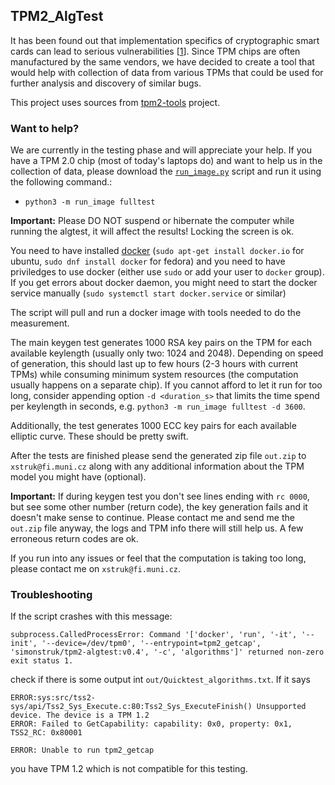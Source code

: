 ## TPM2_AlgTest

It has been found out that implementation specifics of cryptographic smart cards can lead to serious vulnerabilities [[1](https://en.wikipedia.org/wiki/ROCA_vulnerability)]. Since TPM chips are often manufactured by the same vendors, we have decided to create a tool that would help with collection of data from various TPMs that could be used for further analysis and discovery of similar bugs.

This project uses sources from [tpm2-tools](https://github.com/tpm2-software/tpm2-tools) project.

### Want to help?
We are currently in the testing phase and will appreciate your help. If you have a TPM 2.0 chip (most of today's laptops do) and want to help us in the collection of data, please download the [`run_image.py`](https://github.com/simon-struk/tpm2-algtest/releases/download/run_script/run_image.py) script and run it using the following command.:
* `python3 -m run_image fulltest`

**Important:** Please DO NOT suspend or hibernate the computer while running the algtest, it will affect the results! Locking the screen is ok.

You need to have installed [docker](https://www.docker.com/) (`sudo apt-get install docker.io` for ubuntu, `sudo dnf install docker` for fedora) and you need to have priviledges to use docker (either use `sudo` or add your user to `docker` group). If you get errors about docker daemon, you might need to start the docker service manually (`sudo systemctl start docker.service` or similar)
 
The script will pull and run a docker image with tools needed to do the measurement.

The main keygen test generates 1000 RSA key pairs on the TPM for each available keylength (usually only two: 1024 and 2048). Depending on speed of generation, this should last up to few hours (2-3 hours with current TPMs) while consuming minimum system resources (the computation usually happens on a separate chip). If you cannot afford to let it run for too long, consider appending option `-d <duration_s>` that limits the time spend per keylength in seconds, e.g. `python3 -m run_image fulltest -d 3600`.

Additionally, the test generates 1000 ECC key pairs for each available elliptic curve. These should be pretty swift.

After the tests are finished please send the generated zip file `out.zip` to `xstruk@fi.muni.cz` along with any additional information about the TPM model you might have (optional).

**Important:** If during keygen test you don't see lines ending with `rc 0000`, but see some other number (return code), the key generation fails and it doesn't make sense to continue. Please contact me and send me the `out.zip` file anyway, the logs and TPM info there will still help us. A few erroneous return codes are ok.

If you run into any issues or feel that the computation is taking too long, please contact me on `xstruk@fi.muni.cz`.

### Troubleshooting
If the script crashes with this message:
```
subprocess.CalledProcessError: Command '['docker', 'run', '-it', '--init', '--device=/dev/tpm0', '--entrypoint=tpm2_getcap', 'simonstruk/tpm2-algtest:v0.4', '-c', 'algorithms']' returned non-zero exit status 1.
```
check if there is some output int `out/Quicktest_algorithms.txt`. If it says 
```
ERROR:sys:src/tss2-sys/api/Tss2_Sys_Execute.c:80:Tss2_Sys_ExecuteFinish() Unsupported device. The device is a TPM 1.2 
ERROR: Failed to GetCapability: capability: 0x0, property: 0x1, TSS2_RC: 0x80001

ERROR: Unable to run tpm2_getcap
```
you have TPM 1.2 which is not compatible for this testing.
